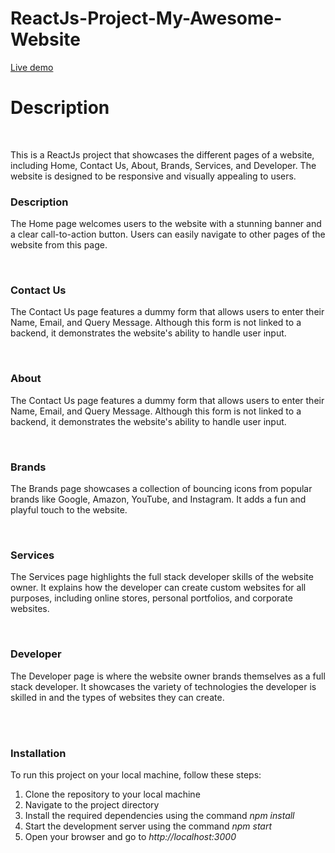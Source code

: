 # ReactJs-Project-My-Awesome-Website

<a href="https://my-awesome-website.abhisheksurela.in/" target="_blank">Live demo</a>




<h1>Description</h1>

</br>

<p>This is a ReactJs project that showcases the different pages of a website, including Home, Contact Us, About, Brands, Services, and Developer. The website is designed to be responsive and visually appealing to users.</p>

<h3>Description</h3>
<p>The Home page welcomes users to the website with a stunning banner and a clear call-to-action button. Users can easily navigate to other pages of the website from this page.</p>

</br>

<h3>Contact Us</h3>
<p>The Contact Us page features a dummy form that allows users to enter their Name, Email, and Query Message. Although this form is not linked to a backend, it demonstrates the website's ability to handle user input.</p>

</br>

<h3>About</h3>
<p>The Contact Us page features a dummy form that allows users to enter their Name, Email, and Query Message. Although this form is not linked to a backend, it demonstrates the website's ability to handle user input.</p>

</br>

<h3>Brands</h3>
<p>The Brands page showcases a collection of bouncing icons from popular brands like Google, Amazon, YouTube, and Instagram. It adds a fun and playful touch to the website.</p>

</br>

<h3>Services</h3>
<p>The Services page highlights the full stack developer skills of the website owner. It explains how the developer can create custom websites for all purposes, including online stores, personal portfolios, and corporate websites.</p>

</br>

<h3>Developer</h3>
<p>The Developer page is where the website owner brands themselves as a full stack developer. It showcases the variety of technologies the developer is skilled in and the types of websites they can create.</p>

</br></br>
<h3>Installation</h3>
<p>To run this project on your local machine, follow these steps:</p>


<ol>
  <li>Clone the repository to your local machine</li>
  <li>Navigate to the project directory</li>
  <li>Install the required dependencies using the command <i>npm install</i></li>
    <li>Start the development server using the command <i>npm start</i></li>
 <li>Open your browser and go to <i>http://localhost:3000</i></li>
</ol>
